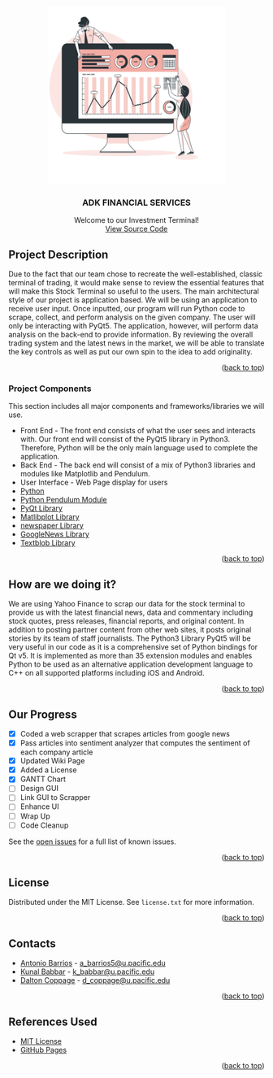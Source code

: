<div id="top"></div>
<br />
<div align="center">
  <a href="https://github.com/comp195/senior-project-spring-2022-adk-investment-terminal">
    <img src="Design Documents/logo.png" alt="Logo" width="350" height="350">
  </a>

  <h3 align="center"> ADK FINANCIAL SERVICES </h3>

  <p align="center">
    Welcome to our Investment Terminal!
    <br />
    <a href="https://github.com/comp195/senior-project-spring-2022-adk-investment-terminal/blob/master/SentimentAnalysis.py">View Source Code</a>
  </p>
</div>

## Project Description

Due to the fact that our team chose to recreate the well-established, classic terminal of trading, it would make sense to review the essential features that will make this Stock Terminal so useful to the users.
The main architectural style of our project is application based. We will be using an application to receive user input. 
Once inputted, our program will run Python code to scrape, collect, and perform analysis on the given company. 
The user will only be interacting with PyQt5. The application, however, will perform data analysis on the back-end to provide information.
By reviewing the overall trading system and the latest news in the market, we will be able to translate the key controls as well as put our own spin to the idea to add originality.

<p align="right">(<a href="#top">back to top</a>)</p>

### Project Components

This section includes all major components and frameworks/libraries we will use.
* Front End - The front end consists of what the user sees and interacts with. Our front end will consist of the PyQt5 library in Python3. Therefore, Python will be the only main language used to complete the application.
* Back End - The back end will consist of a mix of Python3 libraries and modules like Matplotlib and Pendulum.
* User Interface - Web Page display for users
* [Python](https://www.python.org)
* [Python Pendulum Module](https://pypi.org/project/pendulum/)
* [PyQt Library](https://pypi.org/project/PyQt5/)
* [Matlibplot Library](https://matplotlib.org)
* [newspaper Library](https://pypi.org/project/newspaper/)
* [GoogleNews Library](https://pypi.org/project/GoogleNews/)
* [Textblob Library](https://pypi.org/project/textblob/0.9.0/)

<p align="right">(<a href="#top">back to top</a>)</p>

## How are we doing it?

We are using Yahoo Finance to scrap our data for the stock terminal to provide us with the latest financial news, data and commentary including stock quotes, press releases, financial reports, and original content. 
In addition to posting partner content from other web sites, it posts original stories by its team of staff journalists.
The Python3 Library PyQt5 will be very useful in our code as it is a comprehensive set of Python bindings for Qt v5. 
It is implemented as more than 35 extension modules and enables Python to be used as an alternative application development language to C++ on all supported platforms including iOS and Android.

<p align="right">(<a href="#top">back to top</a>)</p>

## Our Progress

- [x] Coded a web scrapper that scrapes articles from google news
- [x] Pass articles into sentiment analyzer that computes the sentiment of each company article 
- [x] Updated Wiki Page
- [x] Added a License
- [x] GANTT Chart 
- [ ] Design GUI 
- [ ] Link GUI to Scrapper
- [ ] Enhance UI
- [ ] Wrap Up
- [ ] Code Cleanup

See the [open issues](https://github.com/comp195/senior-project-spring-2022-adk-investment-terminal/issues) for a full list of known issues.

<p align="right">(<a href="#top">back to top</a>)</p>

## License

Distributed under the MIT License. See `license.txt` for more information. 

<p align="right">(<a href="#top">back to top</a>)</p>

## Contacts

* [Antonio Barrios](https://www.linkedin.com/in/abarrioscomputersci/) - a_barrios5@u.pacific.edu
* [Kunal Babbar](https://www.linkedin.com/in/kunalbabbar1/) - k_babbar@u.pacific.edu
* [Dalton Coppage](https://www.linkedin.com/in/daltonrussellcoppage/) - d_coppage@u.pacific.edu 

<p align="right">(<a href="#top">back to top</a>)</p>

## References Used

* [MIT License](https://opensource.org/licenses/MIT)
* [GitHub Pages](https://pages.github.com)

<p align="right">(<a href="#top">back to top</a>)</p>
